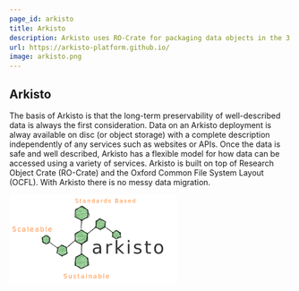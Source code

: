```yaml
---
page_id: arkisto
title: Arkisto
description: Arkisto uses RO-Crate for packaging data objects in the 3 uses cases described below, Modern PARADISEC, UTS Research Data Repository and UTS Cultural Datasets. As part of these use-cases they have been developing or enhancing their tooling to facilitate their use of RO-Crate
url: https://arkisto-platform.github.io/
image: arkisto.png
---
```

## Arkisto

The basis of Arkisto is that the long-term preservability of well-described data is always the first consideration.
Data on an Arkisto deployment is alway available on disc (or object storage) with a complete description independently of any services such as websites or APIs. Once the data is safe and well described, Arkisto has a flexible model for how data can be accessed using a variety of services.
Arkisto is built on top of Research Object Crate (RO-Crate) and the Oxford Common File System Layout (OCFL).
With Arkisto there is no messy data migration.

<img src="assets/img/arkisto.png" alt="Arkisto logo" width="300px">
